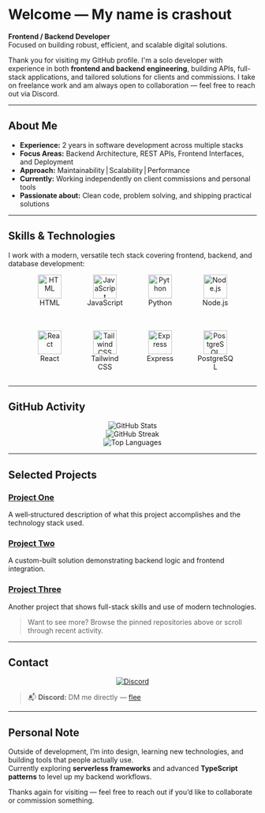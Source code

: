 # Welcome — My name is **crashout**

**Frontend / Backend Developer**  
Focused on building robust, efficient, and scalable digital solutions.

Thank you for visiting my GitHub profile. I'm a solo developer with experience in both **frontend and backend engineering**, building APIs, full-stack applications, and tailored solutions for clients and commissions. I take on freelance work and am always open to collaboration — feel free to reach out via Discord.

---

## About Me

- **Experience:** 2 years in software development across multiple stacks  
- **Focus Areas:** Backend Architecture, REST APIs, Frontend Interfaces, and Deployment  
- **Approach:** Maintainability | Scalability | Performance  
- **Currently:** Working independently on client commissions and personal tools  
- **Passionate about:** Clean code, problem solving, and shipping practical solutions  

---

## Skills & Technologies

I work with a modern, versatile tech stack covering frontend, backend, and database development:

<div align="center" style="display: flex; flex-wrap: wrap; justify-content: center; gap: 2rem;">

  <div align="center" style="width: 80px; margin-bottom: 1rem;">
    <img src="https://skillicons.dev/icons?i=html" width="48" alt="HTML" />
    <p style="margin: 0; font-size: 0.9rem;">HTML</p>
  </div>

  <div align="center" style="width: 80px; margin-bottom: 1rem;">
    <img src="https://skillicons.dev/icons?i=js" width="48" alt="JavaScript" />
    <p style="margin: 0; font-size: 0.9rem;">JavaScript</p>
  </div>

  <div align="center" style="width: 80px; margin-bottom: 1rem;">
    <img src="https://skillicons.dev/icons?i=python" width="48" alt="Python" />
    <p style="margin: 0; font-size: 0.9rem;">Python</p>
  </div>

  <div align="center" style="width: 80px; margin-bottom: 1rem;">
    <img src="https://skillicons.dev/icons?i=nodejs" width="48" alt="Node.js" />
    <p style="margin: 0; font-size: 0.9rem;">Node.js</p>
  </div>

  <div align="center" style="width: 80px; margin-bottom: 1rem;">
    <img src="https://skillicons.dev/icons?i=react" width="48" alt="React" />
    <p style="margin: 0; font-size: 0.9rem;">React</p>
  </div>

  <div align="center" style="width: 80px; margin-bottom: 1rem;">
    <img src="https://skillicons.dev/icons?i=tailwind" width="48" alt="Tailwind CSS" />
    <p style="margin: 0; font-size: 0.9rem;">Tailwind CSS</p>
  </div>

  <div align="center" style="width: 80px; margin-bottom: 1rem;">
    <img src="https://skillicons.dev/icons?i=express" width="48" alt="Express" />
    <p style="margin: 0; font-size: 0.9rem;">Express</p>
  </div>

  <div align="center" style="width: 80px; margin-bottom: 1rem;">
    <img src="https://skillicons.dev/icons?i=postgres" width="48" alt="PostgreSQL" />
    <p style="margin: 0; font-size: 0.9rem;">PostgreSQL</p>
  </div>

</div>




---

## GitHub Activity

<p align="center">
  <img src="https://github-readme-stats.vercel.app/api?username=flee&show_icons=true&theme=radical" alt="GitHub Stats" />
  <br>
  <img src="https://github-readme-streak-stats.herokuapp.com/?user=flee&theme=radical" alt="GitHub Streak" />
  <br>
  <img src="https://github-readme-stats.vercel.app/api/top-langs/?username=flee&layout=compact&theme=radical" alt="Top Languages" />
</p>

---

## Selected Projects

### [Project One](https://github.com/flee/ProjectOne)  
A well‑structured description of what this project accomplishes and the technology stack used.

### [Project Two](https://github.com/flee/ProjectTwo)  
A custom-built solution demonstrating backend logic and frontend integration.

### [Project Three](https://github.com/flee/ProjectThree)  
Another project that shows full-stack skills and use of modern technologies.

> Want to see more? Browse the pinned repositories above or scroll through recent activity.

---

## Contact

<p align="center">
  <a href="https://discord.com/users/1273846808354754595">
    <img src="https://img.shields.io/badge/Discord-5865F2?style=flat&logo=discord&logoColor=white" alt="Discord" />
  </a>
</p>

> 📬 **Discord:** DM me directly — [flee](https://discord.com/users/1273846808354754595)


---

## Personal Note

Outside of development, I’m into design, learning new technologies, and building tools that people actually use.  
Currently exploring **serverless frameworks** and advanced **TypeScript patterns** to level up my backend workflows.

Thanks again for visiting — feel free to reach out if you’d like to collaborate or commission something.

